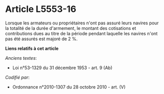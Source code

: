 # Article L5553-16

Lorsque les armateurs ou propriétaires n'ont pas assuré leurs navires pour la totalité de la durée d'armement, le montant des
cotisations et contributions dues au titre de la période pendant laquelle les navires n'ont pas été assurés est majoré de 2
%.

**Liens relatifs à cet article**

_Anciens textes_:

  - Loi n°53-1329 du 31 décembre 1953 - art. 9 (Ab)

_Codifié par_:

  - Ordonnance n°2010-1307 du 28 octobre 2010 - art. (V)
